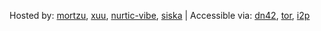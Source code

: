 Hosted by: [mortzu](mailto:me@mortzu.de), [xuu](mailto:xuu@sour.is), [nurtic-vibe](mailto:nurtic-vibe@grmml.eu), [siska](mailto:siska@nixnodes.net) | Accessible via: [dn42](http://internal.dn42), [tor](http://jsptropkiix3ki5u.onion), [i2p](http://beb6v2i4jevo72vvnx6segsk4zv3pu3prbwcfuta3bzrcv7boy2q.b32.i2p/)
